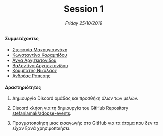 <h1 align="center">Session 1</h13>
<h6 align="center">Friday 25/10/2019</h6>

#### Συμμετέχοντες
* [Στεφανία Μακρυγιαννάκη](https://github.com/stefaniamak)
* [Κωνσταντίνα Καραμπίδου](https://github.com/KonstantinaK98)
* [Άννα Αρχιτεκτονίδου](https://github.com/Anna-ar)
* [Βαλεντίνα Αρχιτεκτονίδου](https://github.com/Valentina-ar)
* [Κουμπατής Νικόλαος](https://github.com/Lycaonas)
* [Ανδρέας Ραπεσης](https://github.com/outergaze)

#### Δραστηριότητες
1. Δημιουργία Discord ομάδας και προσθήκη όλων των μελών.

2. Discord κλήση για τη δημιουργία του GitHub Repository [stefaniamak/adopse-events](https://github.com/stefaniamak/adopse-events).

3. Πραγματοποίηση μιας εισαγωγής στο GitHub για τα άτομα που δεν το είχαν ξανά χρησιμοποιήσει.
